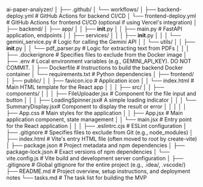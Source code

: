 ai-paper-analyzer/
│
├── .github/
│   └── workflows/
│       ├── backend-deploy.yml    # GitHub Actions for backend CI/CD
│       └── frontend-deploy.yml    # GitHub Actions for frontend CI/CD (optional if using Vercel's integration)
│
├── backend/
│   ├── app/
│   │   ├── __init__.py
│   │   ├── main.py               # FastAPI application, endpoints
│   │   ├── services/
│   │   │   ├── __init__.py
│   │   │   └── gemini_service.py # Logic for calling the Gemini API
│   │   └── utils/
│   │       ├── __init__.py
│   │       └── pdf_parser.py     # Logic for extracting text from PDFs
│   │
│   ├── .dockerignore             # Specifies files to exclude from the Docker image
│   ├── .env                      # Local environment variables (e.g., GEMINI_API_KEY). DO NOT COMMIT.
│   ├── Dockerfile                # Instructions to build the backend Docker container
│   └── requirements.txt          # Python dependencies
│
├── frontend/
│   ├── public/
│   │   ├── favicon.ico           # Application icon
│   │   └── index.html            # Main HTML template for the React app
│   │
│   ├── src/
│   │   ├── components/
│   │   │   ├── FileUploader.jsx  # Component for the file input and button
│   │   │   ├── LoadingSpinner.jsx# A simple loading indicator
│   │   │   └── SummaryDisplay.jsx# Component to display the result or error
│   │   │
│   │   ├── App.css               # Main styles for the application
│   │   ├── App.jsx               # Main application component, state management
│   │   └── main.jsx              # Entry point for the React application
│   │
│   ├── .eslintrc.cjs             # ESLint configuration
│   ├── .gitignore                # Specifies files to exclude from Git (e.g., node_modules)
│   ├── index.html                # Vite's entry HTML file (often moved to root by create-vite)
│   ├── package.json              # Project metadata and npm dependencies
│   ├── package-lock.json         # Exact versions of npm dependencies
│   └── vite.config.js            # Vite build and development server configuration
│
├── .gitignore                    # Global gitignore for the entire project (e.g., .idea/, .vscode/)
├── README.md                     # Project overview, setup instructions, and deployment notes
└── tasks.md                      # The task list for building the MVP